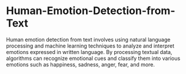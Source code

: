 # Human-Emotion-Detection-from-Text
 Human emotion detection from text involves using natural language processing and machine learning techniques to analyze and interpret emotions expressed in written language. By processing textual data, algorithms can recognize emotional cues and classify them into various emotions such as happiness, sadness, anger, fear, and more. 
